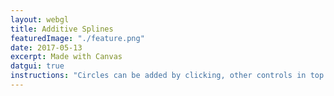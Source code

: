 ```yaml
---
layout: webgl
title: Additive Splines
featuredImage: "./feature.png"
date: 2017-05-13
excerpt: Made with Canvas
datgui: true
instructions: "Circles can be added by clicking, other controls in top right"
---
```


<style>
.webgl-container {
    background: #D3D3D3;
}
</style>

<script>
{% include matrix.js %}
{% include additive_splines.js %}
</script>
